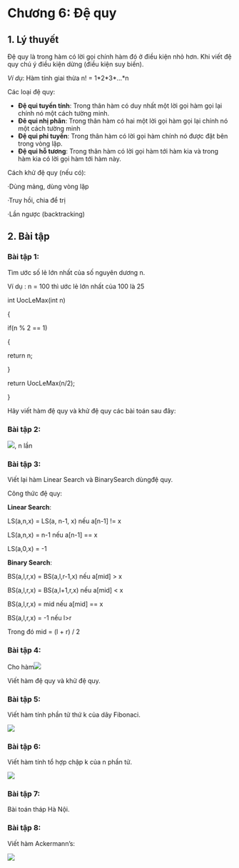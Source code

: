 # Chương 6: Đệ quy

## 1. Lý thuyết

Đệ quy là trong hàm có lời gọi chính hàm đó ở điều kiện nhỏ hơn. Khi viết đệ quy chú ý điều kiện dừng \(điều kiện suy biến\).

_Ví dụ_: Hàm tính giai thừa n! = 1\*2\*3\*…\*n

Các loại đệ quy:

* **Đệ qui tuyến tính**: Trong thân hàm có duy nhất một lời gọi hàm gọi lại chính nó một cách tường minh.
* **Đê qui nhị phân**: Trong thân hàm có hai một lời gọi hàm gọi lại chính nó một cách tường minh
* **Đệ qui phi tuyến**: Trong thân hàm có lời gọi hàm chính nó được đặt bên trong vòng lặp.
* **Đệ qui hỗ tương**: Trong thân hàm có lời gọi hàm tới hàm kia và trong hàm kia có lời gọi hàm tới hàm này.

Cách khử đệ quy \(nếu có\):

·Dùng mảng, dùng vòng lặp

·Truy hồi, chia để trị

·Lần ngược \(backtracking\)

## 2. Bài tập

### Bài tập 1:

Tìm ước số lẻ lớn nhất của số nguyên dương n.

Ví dụ : n = 100 thì ước lẻ lớn nhất của 100 là 25

int UocLeMax\(int n\)

{

if\(n % 2 == 1\)

 {

return n;

 }

return UocLeMax\(n/2\);

}

Hãy viết hàm đệ quy và khử đệ quy các bài toán sau đây:

### Bài tập 2:

![](file:///C:\Users\HIENLTH\AppData\Local\Temp\msohtmlclip1\01\clip_image002.png), n lần

### Bài tập 3:

Viết lại hàm Linear Search và BinarySearch dùngđệ quy.

Công thức đệ quy:

**Linear Search**:

LS\(a,n,x\) = LS\(a, n-1, x\)  nếu a\[n-1\] != x

LS\(a,n,x\) = n-1  nếu a\[n-1\] == x

LS\(a,0,x\) = -1

**Binary Search**:

BS\(a,l,r,x\) = BS\(a,l,r-1,x\)  nếu a\[mid\] &gt; x

BS\(a,l,r,x\) = BS\(a,l+1,r,x\)  nếu a\[mid\] &lt; x

BS\(a,l,r,x\) = mid  nếu a\[mid\] == x

BS\(a,l,r,x\) = -1  nếu l&gt;r

Trong đó mid = \(l + r\) / 2

### Bài tập 4:

Cho hàm![](file:///C:\Users\HIENLTH\AppData\Local\Temp\msohtmlclip1\01\clip_image004.png)

Viết hàm đệ quy và khử đệ quy.

### Bài tập 5:

Viết hàm tính phần tử thứ k của dãy Fibonaci.

![](file:///C:\Users\HIENLTH\AppData\Local\Temp\msohtmlclip1\01\clip_image006.png)

### Bài tập 6:

Viết hàm tính tổ hợp chập k của n phần tử.

![](file:///C:\Users\HIENLTH\AppData\Local\Temp\msohtmlclip1\01\clip_image008.png)

### Bài tập 7:

Bài toán tháp Hà Nội.

### Bài tập 8:

Viết hàm Ackermann’s:

![](file:///C:\Users\HIENLTH\AppData\Local\Temp\msohtmlclip1\01\clip_image010.png)

